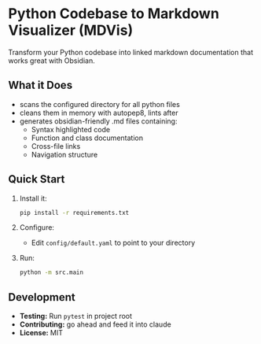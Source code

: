 # Python Codebase to Markdown Visualizer (MDVis)

Transform your Python codebase into linked markdown documentation that works great with Obsidian.

## What it Does

- scans the configured directory for all python files
- cleans them in memory with autopep8, lints after
- generates obsidian-friendly .md files containing:
  - Syntax highlighted code
  - Function and class documentation
  - Cross-file links
  - Navigation structure

## Quick Start

1. Install it:
   ```bash
   pip install -r requirements.txt
   ```

2. Configure:
   - Edit `config/default.yaml` to point to your directory

3. Run:
   ```bash
   python -m src.main
   ```

## Development

- **Testing:** Run `pytest` in project root
- **Contributing:** go ahead and feed it into claude
- **License:** MIT
